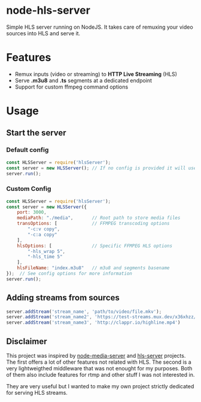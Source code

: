 #  node-hls-server
Simple HLS server running on NodeJS. It takes care of remuxing your video sources into HLS and serve it. 

# Features
- Remux inputs (video or streaming) to **HTTP Live Streaming** (HLS)
- Serve **.m3u8** and **.ts**  segments at a dedicated endpoint
- Support for custom ffmpeg command options

# Usage
## Start the server
### Default config
```javascript
const HLSServer = require('hlsServer');
const server = new HLSServer(); // If no config is provided it will use the default options
server.run();
```

### Custom Config
```javascript
const HLSServer = require('hlsServer');
const server = new HLSServer({
    port: 3000,
    mediaPath: "./media",       // Root path to store media files
    transOptions: [             // FFMPEG transcoding options
        "-c:v copy",
        "-c:a copy"
    ],
    hlsOptions: [               // Specific FFMPEG HLS options
        "-hls_wrap 5",
        "-hls_time 5"
    ],
    hlsFileName: "index.m3u8"   // m3u8 and segments basename
});  // See config options for more information
server.run();
```

## Adding streams from sources 
```javascript
server.addStream('stream_name', 'path/to/video/file.mkv');
server.addStream('stream_name2', 'https://test-streams.mux.dev/x36xhzz/x36xhzz.m3u8')
server.addStream('stream_name3', 'http://clappr.io/highline.mp4')
```

## Disclaimer 
This project was inspired by [node-media-server](https://github.com/illuspas/Node-Media-Server) and [hls-server](https://github.com/t-mullen/hls-server) projects. The first offers a lot of other features not related with HLS. The second is a very lightweigthed middleware that was not enought for my purposes. Both of them also include features for rtmp and other stuff I was not interested in.

They are very useful but I wanted to make my own project strictly dedicated for serving HLS streams.